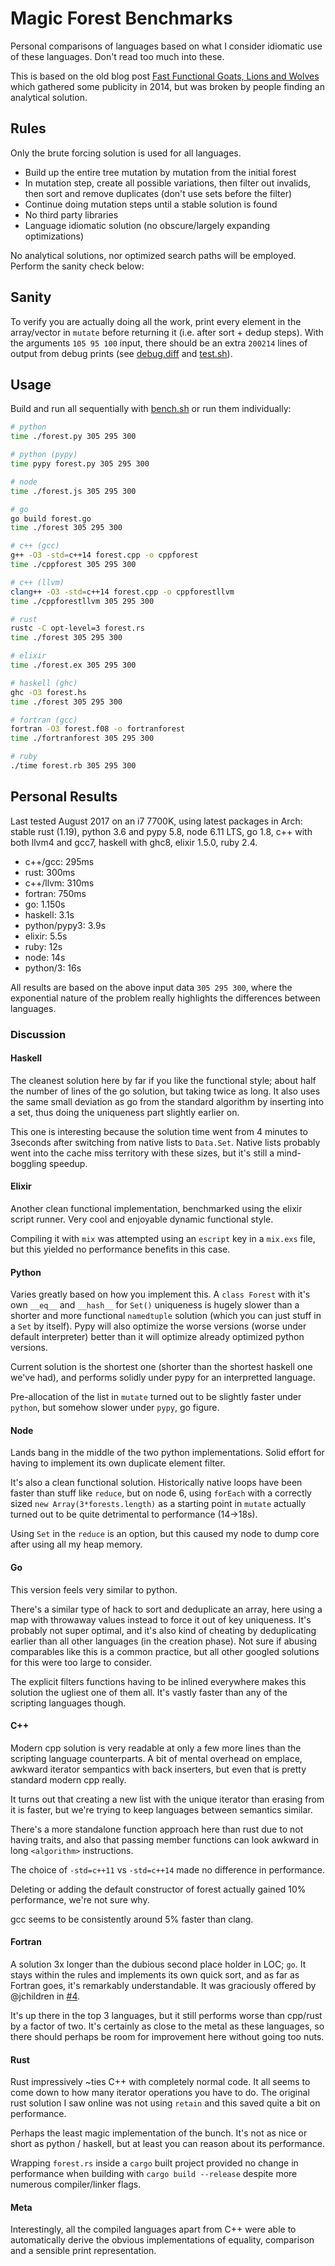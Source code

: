 # Magic Forest Benchmarks
Personal comparisons of languages based on what I consider idiomatic use of these languages. Don't read too much into these.

This is based on the old blog post [Fast Functional Goats, Lions and Wolves](http://unriskinsight.blogspot.co.uk/2014/06/fast-functional-goats-lions-and-wolves.html) which gathered some publicity in 2014, but was broken by people finding an analytical solution.

## Rules
Only the brute forcing solution is used for all languages.

- Build up the entire tree mutation by mutation from the initial forest
- In mutation step, create all possible variations, then filter out invalids, then sort and remove duplicates (don't use sets before the filter)
- Continue doing mutation steps until a stable solution is found
- No third party libraries
- Language idiomatic solution (no obscure/largely expanding optimizations)

No analytical solutions, nor optimized search paths will be employed. Perform the sanity check below:

## Sanity
To verify you are actually doing all the work, print every element in the array/vector in `mutate` before returning it (i.e. after sort + dedup steps). With the arguments `105 95 100` input, there should be an extra `200214` lines of output from debug prints (see [debug.diff](./debug.diff) and [test.sh](./test.sh)).

## Usage
Build and run all sequentially with [bench.sh](./bench.sh) or run them individually:

```bash
# python
time ./forest.py 305 295 300

# python (pypy)
time pypy forest.py 305 295 300

# node
time ./forest.js 305 295 300

# go
go build forest.go
time ./forest 305 295 300

# c++ (gcc)
g++ -O3 -std=c++14 forest.cpp -o cppforest
time ./cppforest 305 295 300

# c++ (llvm)
clang++ -O3 -std=c++14 forest.cpp -o cppforestllvm
time ./cppforestllvm 305 295 300

# rust
rustc -C opt-level=3 forest.rs
time ./forest 305 295 300

# elixir
time ./forest.ex 305 295 300

# haskell (ghc)
ghc -O3 forest.hs
time ./forest 305 295 300

# fortran (gcc)
fortran -O3 forest.f08 -o fortranforest
time ./fortranforest 305 295 300

# ruby
./time forest.rb 305 295 300
```

## Personal Results
Last tested August 2017 on an i7 7700K, using latest packages in Arch: stable rust (1.19), python 3.6 and pypy 5.8, node 6.11 LTS, go 1.8, c++ with both llvm4 and gcc7, haskell with ghc8, elixir 1.5.0, ruby 2.4.

- c++/gcc: 295ms
- rust: 300ms
- c++/llvm: 310ms
- fortran: 750ms
- go: 1.150s
- haskell: 3.1s
- python/pypy3: 3.9s
- elixir: 5.5s
- ruby: 12s
- node: 14s
- python/3: 16s

All results are based on the above input data `305 295 300`, where the exponential nature of the problem really highlights the differences between languages.

### Discussion
#### Haskell
The cleanest solution here by far if you like the functional style; about half the number of lines of the go solution, but taking twice as long. It also uses the same small deviation as go from the standard algorithm by inserting into a set, thus doing the uniqueness part slightly earlier on.

This one is interesting because the solution time went from 4 minutes to 3seconds after switching from native lists to `Data.Set`. Native lists probably went into the cache miss territory with these sizes, but it's still a mind-boggling speedup.

#### Elixir
Another clean functional implementation, benchmarked using the elixir script runner. Very cool and enjoyable dynamic functional style.

Compiling it with `mix` was attempted using an `escript` key in a `mix.exs` file, but this yielded no performance benefits in this case.

#### Python
Varies greatly based on how you implement this. A `class Forest` with it's own `__eq__` and `__hash__` for `Set()` uniqueness is hugely slower than a shorter and more functional `namedtuple` solution (which you can just stuff in a `Set` by itself). Pypy will also optimize the worse versions (worse under default interpreter) better than it will optimize already optimized python versions.

Current solution is the shortest one (shorter than the shortest haskell one we've had), and performs solidly under pypy for an interpretted language.

Pre-allocation of the list in `mutate` turned out to be slightly faster under `python`, but somehow slower under `pypy`, go figure.

#### Node
Lands bang in the middle of the two python implementations. Solid effort for having to implement its own duplicate element filter.

It's also a clean functional solution. Historically native loops have been faster than stuff like `reduce`, but on node 6, using `forEach` with a correctly sized `new Array(3*forests.length)` as a starting point in `mutate` actually turned out to be quite detrimental to performance (14->18s).

Using `Set` in the `reduce` is an option, but this caused my node to dump core after using all my heap memory.

#### Go
This version feels very similar to python.

There's a similar type of hack to sort and deduplicate an array, here using a map with throwaway values instead to force it out of key uniqueness. It's probably not super optimal, and it's also kind of cheating by deduplicating earlier than all other languages (in the creation phase). Not sure if abusing comparables like this is a common practice, but all other googled solutions for this were too large to consider.

The explicit filters functions having to be inlined everywhere makes this solution the ugliest one of them all. It's vastly faster than any of the scripting languages though.

#### C++
Modern cpp solution is very readable at only a few more lines than the scripting language counterparts. A bit of mental overhead on emplace, awkward iterator sempantics with back inserters, but even that is pretty standard modern cpp really.

It turns out that creating a new list with the unique iterator than erasing from it is faster, but we're trying to keep languages between semantics similar.

There's a more standalone function approach here than rust due to not having traits, and also that passing member functions can look awkward in long `<algorithm>` instructions.

The choice of `-std=c++11` vs `-std=c++14` made no difference in performance.

Deleting or adding the default constructor of forest actually gained 10% performance, we're not sure why.

gcc seems to be consistently around 5% faster than clang.

#### Fortran
A solution 3x longer than the dubious second place holder in LOC; `go`. It stays within the rules and implements its own quick sort, and as far as Fortran goes, it's remarkably understandable. It was graciously offered by @jchildren in [#4](https://github.com/clux/magic-forest/pull/4).

It's up there in the top 3 languages, but it still performs worse than cpp/rust by a factor of two. It's certainly as close to the metal as these languages, so there should perhaps be room for improvement here without going too nuts.

#### Rust
Rust impressively ~ties C++ with completely normal code. It all seems to come down to how many iterator operations you have to do. The original rust solution I saw online was not using `retain` and this saved quite a bit on performance.

Perhaps the least magic implementation of the bunch. It's not as nice or short as python / haskell, but at least you can reason about its performance.

Wrapping `forest.rs` inside a `cargo` built project provided no change in performance when building with `cargo build --release` despite more numerous compiler/linker flags.

#### Meta
Interestingly, all the compiled languages apart from C++ were able to automatically derive the obvious implementations of equality, comparison and a sensible print representation.
